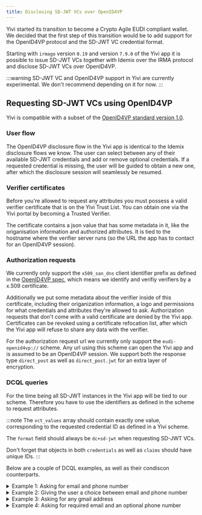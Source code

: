 ```yaml
---
title: Disclosing SD-JWT VCs over OpenID4VP
---
```


Yivi started its transition to become a Crypto Agile EUDI compliant wallet.
We decided that the first step of this transition would be to
add support for the OpenID4VP protocol and the SD-JWT VC credential format.

Starting with `irmago` version `0.19` and version `7.9.0` of the Yivi app it is
possible to issue SD-JWT VCs together with Idemix over the IRMA protocol and disclose SD-JWT VCs over OpenID4VP.


:::warning
SD-JWT VC and OpenID4VP support in Yivi are currently experimental. We don't recommend depending on it for now.
:::

## Requesting SD-JWT VCs using OpenID4VP
Yivi is compatible with a subset of the [OpenID4VP standard version 1.0](https://openid.net/specs/openid-4-verifiable-presentations-1_0.html).

### User flow
The OpenID4VP disclosure flow in the Yivi app is identical to the Idemix disclosure flows we know.
The user can select between any of their available SD-JWT credentials and add or remove optional credentials.
If a requested credential is missing, the user will be guided to obtain a new one, after which the disclosure session will seamlessly be resumed.

### Verifier certificates
Before you're allowed to request any attributes you must possess a valid verifier certificate that is on the Yivi Trust List.
You can obtain one via the Yivi portal by becoming a Trusted Verifier.

The certificate contains a json value that has some metadata in it, like the origanisation information and authorized attributes.
It is tied to the hostname where the verifier server runs (so the URL the app has to contact for an OpenID4VP session).

### Authorization requests
We currently only support the `x509_san_dns` client identifier prefix as defined in the [OpenID4VP spec](https://openid.net/specs/openid-4-verifiable-presentations-1_0.html#name-defined-client-identifier-p),
which means we identify and verifiy verifiers by a x.509 certificate.

Additionally we put some metadata about the verifier inside of this certificate,
including their origanization information, a logo and permissions for what credentials and attributes they're allowed to ask.
Authorization requests that don't come with a valid certificate are denied by the Yivi app.
Certificates can be revoked using a certificate refocation list, after which the Yivi app will refuse to share any data with the verifier.

For the authorization request url we currently only support the `eudi-openid4vp://` scheme.
Any url using this scheme can open the Yivi app and is assumed to be an OpenID4VP session.
We support both the response type `direct_post` as well as `direct_post.jwt` for an extra layer of encryption.

### DCQL queries
For the time being all SD-JWT instances in the Yivi app will be tied to our scheme.
Therefore you have to use the identifiers as defined in the scheme to request attributes.

:::note
The `vct_values` array should contain exactly one value, corresponding to the requested credential ID as defined in a Yivi scheme.

The `format` field should always be `dc+sd-jwt` when requesting SD-JWT VCs.

Don't forget that objects in both `credentials` as well as `claims` should have unique IDs.
:::

Below are a couple of DCQL examples, as well as their condiscon counterparts.

<details>
  <summary>
    Example 1: Asking for email and phone number
  </summary>

```json
{
    "dcql_query": {
        "credentials": [
            {
                "id": "some-unique-id",
                "format": "dc+sd-jwt",
                "meta": {
                    "vct_values": ["pbdf.sidn-pbdf.email"]
                },
                "claims": [
                    { "id": "em", "path": ["email"] },
                    { "id": "do", "path": ["domain"] }
                ]
            },
            {
                "id": "some-unique-id-2",
                "format": "dc+sd-jwt",
                "meta": {
                    "vct_values": ["pbdf.sidn-pbdf.mobilenumber"]
                },
                "claims": [
                    { "id": "mn", "path": ["mobilenumber"] }
                ]
            }
        ]
    }
}
```

For reference, it's equivalent to the following condiscon:
```json
[
    [
        ["pbdf.sidn-pbdf.email.email", "pbdf.sidn-pbdf.email.domain"],
    ],
    [
        ["pbdf.sidn-pbdf.mobilenumber.mobilenumber"],
    ],
]
```
</details>


<details>
  <summary>
    Example 2: Giving the user a choice between email and phone number
  </summary>

```json
{
    "dcql_query": {
        "credentials": [
            {
                "id": "email-id",
                "format": "dc+sd-jwt",
                "meta": {
                    "vct_values": ["pbdf.sidn-pbdf.email"]
                },
                "claims": [
                    { "id": "em", "path": ["email"] },
                    { "id": "do", "path": ["domain"] }
                ]
            },
            {
                "id": "phone-id",
                "format": "dc+sd-jwt",
                "meta": {
                    "vct_values": ["pbdf.sidn-pbdf.mobilenumber"]
                },
                "claims": [
                    { "id": "mn", "path": ["mobilenumber"] }
                ]
            }
        ],
        "credential_sets": [
            {
                "options": [["email-id"], ["phone-id"]]
            }
        ]
    }
}
```
This query requests either the email credential or the mobilenumber credential.
It corresponds to the following condiscon:

```json
[
    [
        ["pbdf.sidn-pbdf.email.email", "pbdf.sidn-pbdf.email.domain"],
        ["pbdf.sidn-pbdf.mobilenumber.mobilenumber"]
    ]
]
```
</details>


<details>
  <summary>
    Example 3: Asking for any gmail address
  </summary>

```json
{
    "dcql_query": {
        "credentials": [
            {
                "id": "email-id",
                "format": "dc+sd-jwt",
                "meta": {
                    "vct_values": ["pbdf.sidn-pbdf.email"]
                },
                "claims": [
                    { "id": "em", "path": ["email"] },
                    { "id": "do", "path": ["domain"], "values": ["gmail.com"] }
                ]
            }
        ]
    }
}
```

It corresponds to this condiscon:
```json
[
    [
        [
          "pbdf.sidn-pbdf.email.email",
          { "type": "pbdf.sidn-pbdf.email.domain", "value": "gmail.com" }
        ]
    ]
]
```
</details>

<details>
  <summary>
    Example 4: Asking for required email and an optional phone number
  </summary>

```json
{
    "dcql_query": {
        "credentials": [
            {
                "id": "email-id",
                "format": "dc+sd-jwt",
                "meta": {
                    "vct_values": ["pbdf.sidn-pbdf.email"]
                },
                "claims": [
                    { "id": "em", "path": ["email"] },
                ]
            },
            {
                "id": "phone-id",
                "format": "dc+sd-jwt",
                "meta": {
                    "vct_values": ["pbdf.sidn-pbdf.mobilenumber"]
                },
                "claims": [
                    { "id": "mn", "path": ["mobilenumber"] }
                ]
            }
        ],
        "credential_sets": [
            {
                "options": [["email-id"]]
            },
            {
                "options": [["phone-id"]],
                "required": false
            }
        ]
    }
}
```

It corresponds to this condiscon:
```json
[
    [
        ["pbdf.sidn-pbdf.email.email"]
    ]
    [
        ["pbdf.sidn-pbdf.mobilenumber.mobilenumber"],
        []
    ]
]
```
</details>
